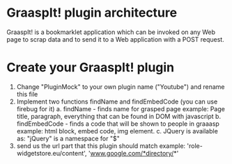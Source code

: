 GraaspIt! plugin architecture
============================
GraaspIt! is a bookmarklet application which can be invoked on any Web page to scrap data and to send it to a Web application with a POST request.


Create your GraaspIt! plugin
============================
1. Change "PluginMock" to your own plugin name ("Youtube") and rename this file
2. Implement two functions findName and findEmbedCode (you can use firebug for it)
   a. findName - finds name for grasped page
     example: Page title, paragraph, everything that can be found in DOM with javascript
   b. findEmbedCode - finds a code that will be shown to people in graaasp
     example: html block, embed code, img element.
   c. JQuery is available as: "jQuery" is a namespace for "$"
3. send us the url part that this plugin should match
   example: 'role-widgetstore.eu/content', 'www.google.com/*directory/*'
